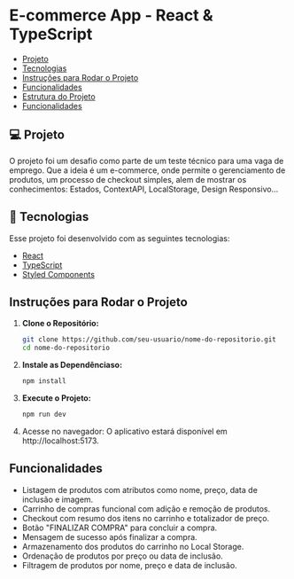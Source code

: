 # E-commerce App - React & TypeScript

- [Projeto](#projeto)
- [Tecnologias](#tecnologias)
- [Instruções para Rodar o Projeto](#instruções-para-rodar-o-projeto)
- [Funcionalidades](#funcionalidades)
- [Estrutura do Projeto](#estrutura-do-projeto)
- [Funcionalidades](#funcionalidades)

## 💻 Projeto

O projeto foi um desafio como parte de um teste técnico para uma vaga de emprego. Que a ideia é um e-commerce, onde permite o gerenciamento de produtos, um processo de checkout simples, alem de mostrar os conhecimentos: Estados, ContextAPI, LocalStorage, Design Responsivo...

## 🚀 Tecnologias

Esse projeto foi desenvolvido com as seguintes tecnologias:

- [React](https://reactjs.org)
- [TypeScript](https://www.typescriptlang.org/)
- [Styled Components](https://styled-components.com/)

## Instruções para Rodar o Projeto

1. **Clone o Repositório:**
   ```bash
   git clone https://github.com/seu-usuario/nome-do-repositorio.git
   cd nome-do-repositorio
   ```
2. **Instale as Dependênciaso:**
   ```bash
   npm install
   ```
3. **Execute o Projeto:**
   ```bash
   npm run dev
   ```
4. Acesse no navegador:
   O aplicativo estará disponível em http://localhost:5173.

## Funcionalidades

- Listagem de produtos com atributos como nome, preço, data de inclusão e imagem.
- Carrinho de compras funcional com adição e remoção de produtos.
- Checkout com resumo dos itens no carrinho e totalizador de preço.
- Botão "FINALIZAR COMPRA" para concluir a compra.
- Mensagem de sucesso após finalizar a compra.
- Armazenamento dos produtos do carrinho no Local Storage.
- Ordenação de produtos por preço ou data de inclusão.
- Filtragem de produtos por nome, preço e data de inclusão.
